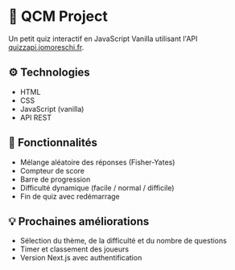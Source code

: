 # 🎯 QCM Project

Un petit quiz interactif en JavaScript Vanilla utilisant l'API [quizzapi.jomoreschi.fr](https://quizzapi.jomoreschi.fr).

## ⚙️ Technologies

- HTML
- CSS
- JavaScript (vanilla)
- API REST

## 🚀 Fonctionnalités

- Mélange aléatoire des réponses (Fisher-Yates)
- Compteur de score
- Barre de progression
- Difficulté dynamique (facile / normal / difficile)
- Fin de quiz avec redémarrage

## 💡 Prochaines améliorations

- Sélection du thème, de la difficulté et du nombre de questions
- Timer et classement des joueurs
- Version Next.js avec authentification
